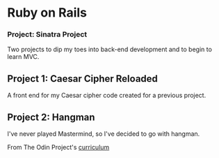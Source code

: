 # Ruby on Rails
### Project: Sinatra Project
Two projects to dip my toes into back-end development and to begin to learn MVC.

## Project 1: Caesar Cipher Reloaded
A front end for my Caesar cipher code created for a previous project.

## Project 2: Hangman
I've never played Mastermind, so I've decided to go with hangman.



From The Odin Project's [curriculum](https://www.theodinproject.com/courses/ruby-on-rails/lessons/sinatra-project)
